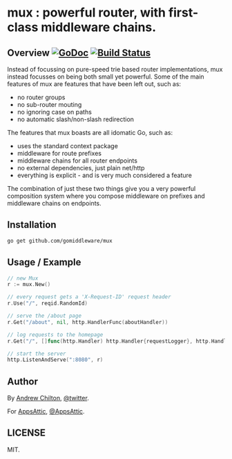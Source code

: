 # mux : powerful router, with first-class middleware chains.

## Overview [![GoDoc](https://godoc.org/github.com/gomiddleware/mux?status.svg)](https://godoc.org/github.com/gomiddleware/mux) [![Build Status](https://travis-ci.org/gomiddleware/mux.svg)](https://travis-ci.org/gomiddleware/mux)

Instead of focussing on pure-speed trie based router implementations, mux instead focusses on being both small yet
powerful. Some of the main features of mux are features that have been left out, such as:

* no router groups
* no sub-router mouting
* no ignoring case on paths
* no automatic slash/non-slash redirection

The features that mux boasts are all idomatic Go, such as:

* uses the standard context package
* middleware for route prefixes
* middleware chains for all router endpoints
* no external dependencies, just plain net/http
* everything is explicit - and is very much considered a feature

The combination of just these two things give you a very powerful composition system where you compose middleware on
prefixes and middleware chains on endpoints.

## Installation

```sh
go get github.com/gomiddleware/mux
```

## Usage / Example

```go
// new Mux
r := mux.New()

// every request gets a 'X-Request-ID' request header
r.Use("/", reqid.RandomId)

// serve the /about page
r.Get("/about", nil, http.HandlerFunc(aboutHandler))

// log requests to the homepage
r.Get("/", []func(http.Handler) http.Handler{requestLogger}, http.HandlerFunc(homeHandler))

// start the server
http.ListenAndServe(":8080", r)
```

## Author ##

By [Andrew Chilton](https://chilts.org/), [@twitter](https://twitter.com/andychilton).

For [AppsAttic](https://appsattic.com/), [@AppsAttic](https://twitter.com/AppsAttic).

## LICENSE

MIT.
